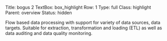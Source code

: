 Title: bogus 2
TextBox: box_highlight
Row: 1
Type: full
Class: highlight
Parent: overview
Status: hidden

Flow based data processing with support for variety of data sources, data targets. Suitable for extraction, transformation and loading (ETL) as well as data auditing and data quality monitoring.